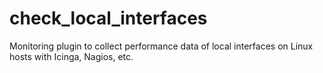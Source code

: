 # check_local_interfaces
Monitoring plugin to collect performance data of local interfaces on Linux hosts with Icinga, Nagios, etc.
